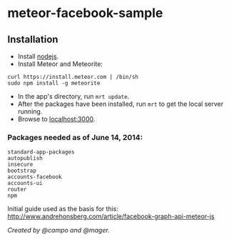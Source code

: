 meteor-facebook-sample
======================

## Installation

 * Install [nodejs](http://howtonode.org/how-to-install-nodejs).
 * Install Meteor and Meteorite:

```
curl https://install.meteor.com | /bin/sh
sudo npm install -g meteorite
```

 * In the app's directory, run `mrt update`.
 * After the packages have been installed, run `mrt` to get the local server running.
 * Browse to [localhost:3000](http://localhost:3000).

### Packages needed as of June 14, 2014:

```
standard-app-packages
autopublish
insecure
bootstrap
accounts-facebook
accounts-ui
router
npm
```

Initial guide used as the basis for this:
http://www.andrehonsberg.com/article/facebook-graph-api-meteor-js

_Created by @campo and @mager._

